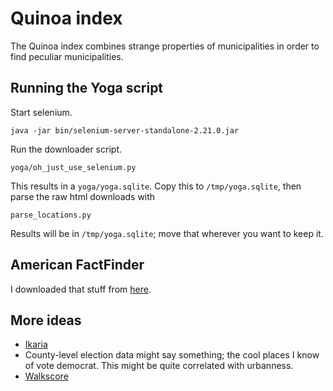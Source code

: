 Quinoa index
===========================

The Quinoa index combines strange properties of municipalities in order to find peculiar municipalities.

## Running the Yoga script
Start selenium.

    java -jar bin/selenium-server-standalone-2.21.0.jar

Run the downloader script.

    yoga/oh_just_use_selenium.py

This results in a `yoga/yoga.sqlite`. Copy this to `/tmp/yoga.sqlite`, then
parse the raw html downloads with

    parse_locations.py

Results will be in `/tmp/yoga.sqlite`; move that wherever you want to keep it.

## American FactFinder
I downloaded that stuff from [here](http://factfinder2.census.gov/faces/tableservices/jsf/pages/productview.xhtml?pid=DEC_10_SF1_GCTP2.ST09&prodType=table).

## More ideas

* [Ikaria](http://www.nytimes.com/2012/10/28/magazine/the-island-where-people-forget-to-die.html)
* County-level election data might say something; the cool places I know of vote democrat.
    This might be quite correlated with urbanness.
* [Walkscore](http://www.walkscore.com/professional/research.php)
